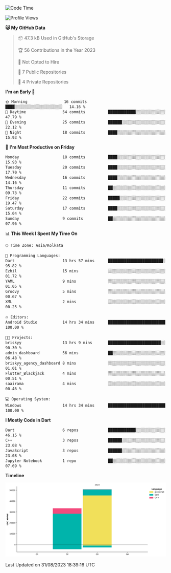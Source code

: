 <!--START_SECTION:waka-->
![Code Time](http://img.shields.io/badge/Code%20Time-151%20hrs%2059%20mins-blue)

![Profile Views](http://img.shields.io/badge/Profile%20Views-1-blue)

**🐱 My GitHub Data** 

> 📦 47.3 kB Used in GitHub's Storage 
 > 
> 🏆 56 Contributions in the Year 2023
 > 
> 🚫 Not Opted to Hire
 > 
> 📜 7 Public Repositories 
 > 
> 🔑 4 Private Repositories 
 > 
**I'm an Early 🐤** 

```text
🌞 Morning                16 commits          ████░░░░░░░░░░░░░░░░░░░░░   14.16 % 
🌆 Daytime                54 commits          ████████████░░░░░░░░░░░░░   47.79 % 
🌃 Evening                25 commits          ██████░░░░░░░░░░░░░░░░░░░   22.12 % 
🌙 Night                  18 commits          ████░░░░░░░░░░░░░░░░░░░░░   15.93 % 
```
📅 **I'm Most Productive on Friday** 

```text
Monday                   18 commits          ████░░░░░░░░░░░░░░░░░░░░░   15.93 % 
Tuesday                  20 commits          ████░░░░░░░░░░░░░░░░░░░░░   17.70 % 
Wednesday                16 commits          ████░░░░░░░░░░░░░░░░░░░░░   14.16 % 
Thursday                 11 commits          ██░░░░░░░░░░░░░░░░░░░░░░░   09.73 % 
Friday                   22 commits          █████░░░░░░░░░░░░░░░░░░░░   19.47 % 
Saturday                 17 commits          ████░░░░░░░░░░░░░░░░░░░░░   15.04 % 
Sunday                   9 commits           ██░░░░░░░░░░░░░░░░░░░░░░░   07.96 % 
```


📊 **This Week I Spent My Time On** 

```text
🕑︎ Time Zone: Asia/Kolkata

💬 Programming Languages: 
Dart                     13 hrs 57 mins      ████████████████████████░   95.82 % 
Ezhil                    15 mins             ░░░░░░░░░░░░░░░░░░░░░░░░░   01.72 % 
YAML                     9 mins              ░░░░░░░░░░░░░░░░░░░░░░░░░   01.05 % 
Groovy                   5 mins              ░░░░░░░░░░░░░░░░░░░░░░░░░   00.67 % 
XML                      2 mins              ░░░░░░░░░░░░░░░░░░░░░░░░░   00.25 % 

🔥 Editors: 
Android Studio           14 hrs 34 mins      █████████████████████████   100.00 % 

🐱‍💻 Projects: 
briskyy                  13 hrs 9 mins       ███████████████████████░░   90.30 % 
admin_dashboard          56 mins             ██░░░░░░░░░░░░░░░░░░░░░░░   06.48 % 
briskyy_agency_dashboard 8 mins              ░░░░░░░░░░░░░░░░░░░░░░░░░   01.01 % 
Flutter_Blackjack        4 mins              ░░░░░░░░░░░░░░░░░░░░░░░░░   00.51 % 
saairama                 4 mins              ░░░░░░░░░░░░░░░░░░░░░░░░░   00.46 % 

💻 Operating System: 
Windows                  14 hrs 34 mins      █████████████████████████   100.00 % 
```

**I Mostly Code in Dart** 

```text
Dart                     6 repos             ████████████░░░░░░░░░░░░░   46.15 % 
C++                      3 repos             ██████░░░░░░░░░░░░░░░░░░░   23.08 % 
JavaScript               3 repos             ██████░░░░░░░░░░░░░░░░░░░   23.08 % 
Jupyter Notebook         1 repo              ██░░░░░░░░░░░░░░░░░░░░░░░   07.69 % 
```



**Timeline**

![Lines of Code chart](https://raw.githubusercontent.com/sairam030/sairam030/main/assets/bar_graph.png)


 Last Updated on 31/08/2023 18:39:16 UTC
<!--END_SECTION:waka-->
